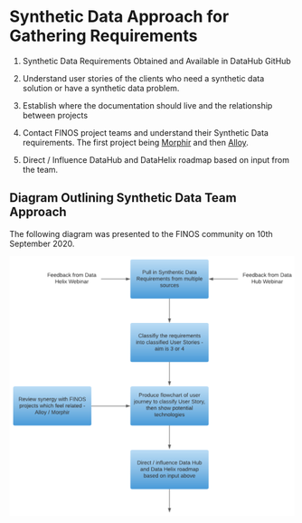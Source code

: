 # Synthetic Data Approach for Gathering Requirements

1. Synthetic Data Requirements Obtained and Available in DataHub GitHub

2. Understand user stories of the clients who need a synthetic data solution or have a synthetic data problem.

3. Establish where the documentation should live and the relationship between projects

4. Contact FINOS project teams and understand their Synthetic Data requirements. The first project being [Morphir](https://github.com/finos/morphir) and then [Alloy](https://github.com/finos/alloy).

5. Direct / Influence DataHub and DataHelix roadmap based on input from the team.

## Diagram Outlining Synthetic Data Team Approach

The following diagram was presented to the FINOS community on 10th September 2020.

<img src="images/synthetic-data-requirements-gathering.png" width="650" />